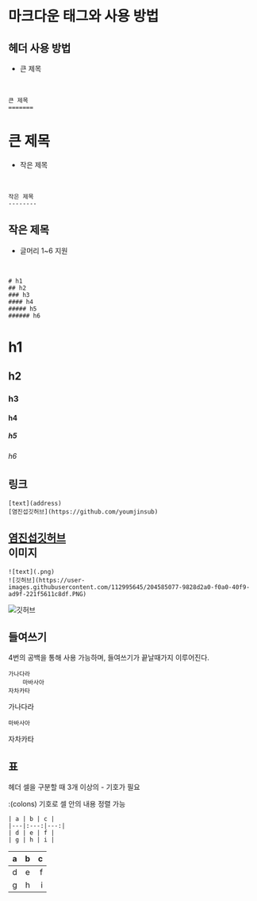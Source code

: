마크다운 태그와 사용 방법
=======================

헤더 사용 방법
-----
+ 큰 제목
<br>

    큰 제목
    =======

큰 제목
=======


+ 작은 제목
<br>

    작은 제목
    --------
  
작은 제목
-------

+ 글머리 1~6 지원
<br>

    # h1
    ## h2
    ### h3
    #### h4
    ##### h5
    ###### h6
# h1

## h2

### h3

#### h4

##### h5

###### h6

링크 
-------------
    [text](address)
    [염진섭깃허브](https://github.com/youmjinsub)


[염진섭깃허브](https://github.com/youmjinsub)
<br>
이미지
------
    ![text](.png)
    ![깃허브](https://user-images.githubusercontent.com/112995645/204585077-9828d2a0-f0a0-40f9-ad9f-221f5611c8df.PNG)
    
![깃허브](https://user-images.githubusercontent.com/112995645/204585077-9828d2a0-f0a0-40f9-ad9f-221f5611c8df.PNG)


들여쓰기
--------
4번의 공백을 통해 사용 가능하며, 들여쓰기가 끝날때가지 이루어진다.

    가나다라
        마바사아
    자차카타

가나다라

    마바사아
    
자차카타


표
---

헤더 셀을 구분할 때 3개 이상의 - 기호가 필요

:(colons) 기호로 셀 안의 내용 정렬 가능

    | a | b | c |
    |---|:---:|---:|
    | d | e | f |
    | g | h | i |
    

| a | b | c |
|---|:---:|---:|
| d | e | f |
| g | h | i |

